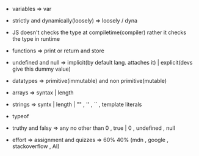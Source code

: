 - variables => var
- strictly and dynamically(loosely) => loosely / dyna
- JS doesn't checks the type at compiletime(compiler) rather it checks the type in runtime
- functions => print or return and store
- undefined and null => implicit(by default lang. attaches it) |  explicit(devs give this dummy value)
- datatypes => primitive(immutable) and non primitive(mutable)
- arrays => syntax | length
- strings => syntx | length  | "" , '' , `` , template literals 
- typeof
- truthy and falsy => any no other than 0 , true   |   0 , undefined , null

- effort => assignment and quizzes => 60%  40% (mdn , google , stackoverflow , AI)